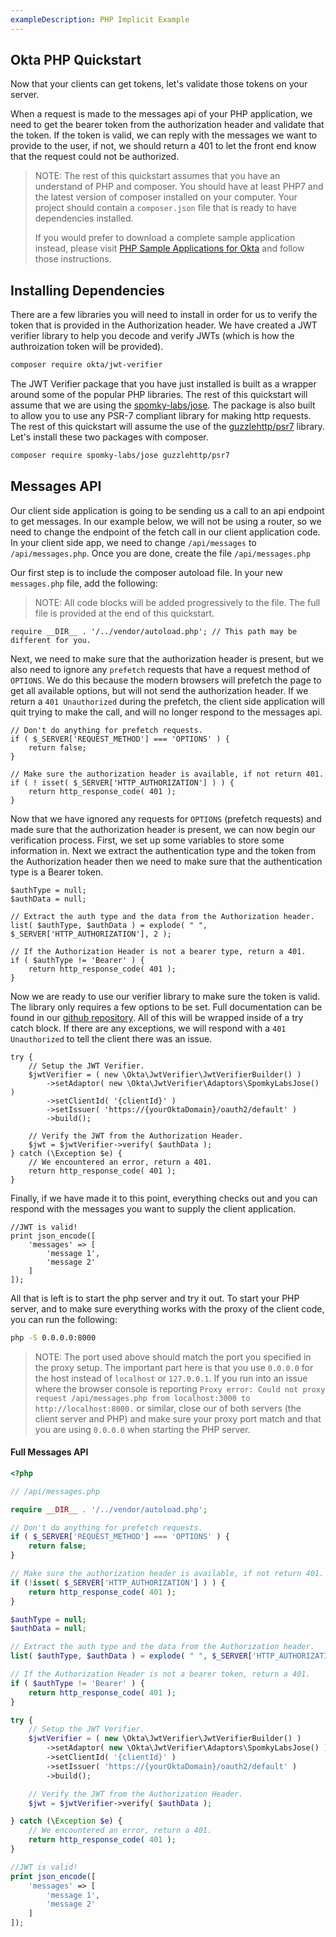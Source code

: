 ```yaml
---
exampleDescription: PHP Implicit Example
---
```


## Okta PHP Quickstart

Now that your clients can get tokens, let's validate those tokens on your server.

When a request is made to the messages api of your PHP application, we need to get the bearer token from the
authorization header and validate that the token. If the token is valid, we can reply with the messages we want to
provide to the user, if not, we should return a 401 to let the front end know that the request could not be authorized.

> NOTE: The rest of this quickstart assumes that you have an understand of PHP and composer. You should have at least
 PHP7 and the latest version of composer installed on your computer. Your project should contain a `composer.json`
 file that is ready to have dependencies installed.
>
> If you would prefer to download a complete sample application instead, please visit [PHP Sample Applications for Okta][] and follow those instructions.

## Installing Dependencies
There are a few libraries you will need to install in order for us to verify the token that is provided in the
Authorization header. We have created a JWT verifier library to help you decode and verify JWTs (which is how the
authroization token will be provided).

```bash
composer require okta/jwt-verifier
```

The JWT Verifier package that you have just installed is built as a wrapper around some of the popular PHP libraries.
 The rest of this quickstart will assume that we are using the [spomky-labs/jose](https://packagist.org/packages/spomky-labs/jose).
The package is also built to allow you to use any PSR-7 compliant library for making http requests. The rest of this
quickstart will assume the use of the [guzzlehttp/psr7](https://packagist.org/packages/guzzlehttp/psr7) library.
Let's install these two packages with composer.

```bash
composer require spomky-labs/jose guzzlehttp/psr7
```

## Messages API
Our client side application is going to be sending us a call to an api endpoint to get messages. In our example below,
 we will not be using a router, so we need to change the endpoint of the fetch call in our client application code.
 In your client side app, we need to change `/api/messages` to `/api/messages.php`. Once you are done, create the
 file `/api/messages.php`

Our first step is to include the composer autoload file.  In your new `messages.php` file, add the following:

> NOTE: All code blocks will be added progressively to the file. The full file is provided at the end of this quickstart.

```php?start_inline=true
require __DIR__ . '/../vendor/autoload.php'; // This path may be different for you.
```

Next, we need to make sure that the authorization header is present, but we also need to ignore any `prefetch`
requests that have a request method of `OPTIONS`. We do this because the modern browsers will prefetch the page to
get all available options, but will not send the authorization header. If we return a `401 Unauthorized` during the
prefetch, the client side application will quit trying to make the call, and will no longer respond to the messages
api.

```php?start_inline=true
// Don't do anything for prefetch requests.
if ( $_SERVER['REQUEST_METHOD'] === 'OPTIONS' ) {
    return false;
}

// Make sure the authorization header is available, if not return 401.
if ( ! isset( $_SERVER['HTTP_AUTHORIZATION'] ) ) {
    return http_response_code( 401 );
}
```

Now that we have ignored any requests for `OPTIONS` (prefetch requests) and made sure that the authorization header
is present, we can now begin our verification process.  First, we set up some variables to store some information in.
 Next we extract the authentication type and the token from the Authorization header then we need to make sure that
 the authentication type is a Bearer token.

```php?start_inline=true
$authType = null;
$authData = null;

// Extract the auth type and the data from the Authorization header.
list( $authType, $authData ) = explode( " ", $_SERVER['HTTP_AUTHORIZATION'], 2 );

// If the Authorization Header is not a bearer type, return a 401.
if ( $authType != 'Bearer' ) {
    return http_response_code( 401 );
}

```

Now we are ready to use our verifier library to make sure the token is valid. The library only requires a few options
 to be set. Full documentation can be found in our [github repository](https://github.com/okta/okta-jwt-verifier-php).
 All of this will be wrapped inside of a try catch block. If there are any exceptions, we will respond with a `401
 Unauthorized` to tell the client there was an issue.

<DomainAdminWarning />

```php?start_inline=true
try {
    // Setup the JWT Verifier.
    $jwtVerifier = ( new \Okta\JwtVerifier\JwtVerifierBuilder() )
        ->setAdaptor( new \Okta\JwtVerifier\Adaptors\SpomkyLabsJose() )
        ->setClientId( '{clientId}' )
        ->setIssuer( 'https://{yourOktaDomain}/oauth2/default' )
        ->build();

    // Verify the JWT from the Authorization Header.
    $jwt = $jwtVerifier->verify( $authData );
} catch (\Exception $e) {
    // We encountered an error, return a 401.
    return http_response_code( 401 );
}
```

Finally, if we have made it to this point, everything checks out and you can respond with the messages you want to
supply the client application.

```php?start_inline=true
//JWT is valid!
print json_encode([
    'messages' => [
        'message 1',
        'message 2'
    ]
]);
```

All that is left is to start the php server and try it out. To start your PHP server, and to make sure everything
works with the proxy of the client code, you can run the following:

```bash
php -S 0.0.0.0:8000
```

> NOTE: The port used above should match the port you specified in the proxy setup. The important part here is that
you use `0.0.0.0` for the host instead of `localhost` or `127.0.0.1`.  If you run into an issue where the browser
console is reporting `Proxy error: Could not proxy request /api/messages.php from localhost:3000 to
http://localhost:8000.` or similar, close our of both servers (the client server and PHP) and make sure your proxy
port match and that you are using `0.0.0.0` when starting the PHP server.

#### Full Messages API

```php
<?php

// /api/messages.php

require __DIR__ . '/../vendor/autoload.php';

// Don't do anything for prefetch requests.
if ( $_SERVER['REQUEST_METHOD'] === 'OPTIONS' ) {
    return false;
}

// Make sure the authorization header is available, if not return 401.
if (!isset( $_SERVER['HTTP_AUTHORIZATION'] ) ) {
    return http_response_code( 401 );
}

$authType = null;
$authData = null;

// Extract the auth type and the data from the Authorization header.
list( $authType, $authData ) = explode( " ", $_SERVER['HTTP_AUTHORIZATION'], 2 );

// If the Authorization Header is not a bearer token, return a 401.
if ( $authType != 'Bearer' ) {
    return http_response_code( 401 );
}

try {
    // Setup the JWT Verifier.
    $jwtVerifier = ( new \Okta\JwtVerifier\JwtVerifierBuilder() )
        ->setAdaptor( new \Okta\JwtVerifier\Adaptors\SpomkyLabsJose() )
        ->setClientId( '{clientId}' )
        ->setIssuer( 'https://{yourOktaDomain}/oauth2/default' )
        ->build();

    // Verify the JWT from the Authorization Header.
    $jwt = $jwtVerifier->verify( $authData );

} catch (\Exception $e) {
    // We encountered an error, return a 401.
    return http_response_code( 401 );
}

//JWT is valid!
print json_encode([
    'messages' => [
        'message 1',
        'message 2'
    ]
]);
```

[PHP Sample Applications for Okta]: https://github.com/okta/samples-php
